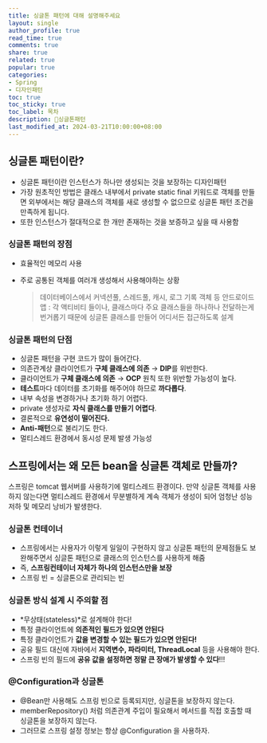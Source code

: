 ```yaml
---
title: 싱글톤 패턴에 대해 설명해주세요
layout: single
author_profile: true
read_time: true
comments: true
share: true
related: true
popular: true
categories:
- Spring
- 디자인패턴
toc: true
toc_sticky: true
toc_label: 목차
description: 싱글톤패턴
last_modified_at: 2024-03-21T10:00:00+08:00
---
```

## 싱글톤 패턴이란?
- 싱글톤 패턴이란 인스턴스가 하나만 생성되는 것을 보장하는 디자인패턴
- 가장 원초적인 방법은 클래스 내부에서 private static final 키워드로 객체를 만들면 외부에서는 해당 클래스의 객체를 새로 생성할 수 없으므로 싱글톤 패턴 조건을 만족하게 됩니다.
- 또한 인스턴스가 절대적으로 한 개만 존재하는 것을 보증하고 싶을 때 사용함


### 싱글톤 패턴의 장점
- 효율적인 메모리 사용
- 주로 공통된 객체를 여러개 생성해서 사용해야하는 상황
        
    > 데이터베이스에서 커넥션풀, 스레드풀, 캐시, 로그 기록 객체 등 안드로이드 앱 : 각 액티비티 들이나, 클래스마다 주요 클래스들을 하나하나 전달하는게 번거롭기 때문에 싱글톤 클래스를 만들어 어디서든 접근하도록 설계
        


### 싱글톤 패턴의 단점
- 싱글톤 패턴을 구현 코드가 많이 들어간다.
- 의존관계상 클라이언트가 **구체 클래스에 의존** → **DIP**를 위반한다.
- 클라이언트가 **구체 클래스에 의존** → **OCP** 원칙 또한 위반할 가능성이 높다.
- **테스트**마다 데이터를 초기화를 해주어야 하므로 **까다롭다**.
- 내부 속성을 변경하거나 초기화 하기 어렵다.
- private 생성자로 **자식 클래스를 만들기 어렵다**.
- 결론적으로 **유연성이 떨어진다.**
- **Anti-패턴**으로 불리기도 한다.
- 멀티스레드 환경에서 동시성 문제 발생 가능성

## 스프링에서는 왜 모든 bean을 싱글톤 객체로 만들까?
스프링은 tomcat 웹서버를 사용하기에 멀티스레드 환경이다. 만약 싱글톤 객체를 사용하지 않는다면 멀티스레드 환경에서 무분별하게 계속 객체가 생성이 되어 엄청난 성능 저하 및 메모리 낭비가 발생한다.

### **싱글톤 컨테이너**

- 스프링에서는 사용자가 이렇게 일일이 구현하지 않고 싱글톤 패턴의 문제점들도 보완해주면서 싱글톤 패턴으로 클래스의 인스턴스를 사용하게 해줌
- 즉, **스프링컨테이너 자체가 하나의 인스턴스만을 보장**
- 스프링 빈 = 싱글톤으로 관리되는 빈

### **싱글톤 방식 설계 시 주의할 점**

- *무상태(stateless)*로 설계해야 한다!
- 특정 클라이언트에 **의존적인 필드가 있으면 안된다**
- 특정 클라이언트가 **값을 변경할 수 있는 필드가 있으면 안된다!**
- 공유 필드 대신에 자바에서 **지역변수, 파라미터, ThreadLocal** 등을 사용해야 한다.
- 스프링 빈의 필드에 **공유 값을 설정하면 정말 큰 장애가 발생할 수 있다**!!!

### **@Configuration과 싱글톤**

- @Bean만 사용해도 스프링 빈으로 등록되지만, 싱글톤을 보장하지 않는다.
- memberRepository() 처럼 의존관계 주입이 필요해서 메서드를 직접 호출할 때 싱글톤을 보장하지 않는다.
- 그러므로 스프링 설정 정보는 항상 @Configuration 을 사용하자.
